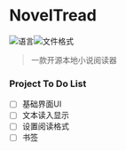 ﻿

# NovelTread

![语言](README.assets/Language-C#-green.svg)![文件格式](https://img.shields.io/badge/File-txt-lightgrey.svg)

> 一款开源本地小说阅读器

### Project To Do List

- [ ] 基础界面UI
- [ ] 文本读入显示
- [ ] 设置阅读格式
- [ ] 书签
